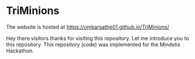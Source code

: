 # TriMinions

The website is hosted at https://omkarsathe01.github.io/TriMinions/

Hey there visitors thanks for visiting this repository. Let me introduce you to this repository. This repository (code) was implemented for the Mindstix Hackathon.

